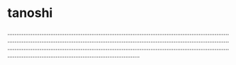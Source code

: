 # tanoshi
..............................................................................................................................................................................................................................................................................................................................................................................................................................................................